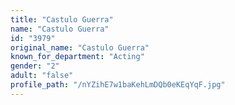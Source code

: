```yaml
---
title: "Castulo Guerra"
name: "Castulo Guerra"
id: "3979"
original_name: "Castulo Guerra"
known_for_department: "Acting"
gender: "2"
adult: "false"
profile_path: "/nYZihE7w1baKehLmDQb0eKEqYqF.jpg"
---
```

